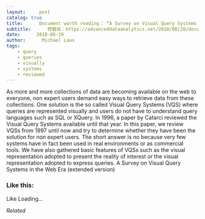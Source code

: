 ```yaml
---
layout:     post
catalog: true
title:      Document worth reading： “A Survey on Visual Query Systems in the Web Era (extended version)”
subtitle:      转载自：https://advanceddataanalytics.net/2018/08/20/document-worth-reading-a-survey-on-visual-query-systems-in-the-web-era-extended-version/
date:      2018-08-20
author:      Michael Laux
tags:
    - query
    - queries
    - visually
    - systems
    - reviewed
---
```


As more and more collections of data are becoming available on the web to everyone, non expert users demand easy ways to retrieve data from these collections. One solution is the so called Visual Query Systems (VQS) where queries are represented visually and users do not have to understand query languages such as SQL or XQuery. In 1996, a paper by Catarci reviewed the Visual Query Systems available until that year. In this paper, we review VQSs from 1997 until now and try to determine whether they have been the solution for non expert users. The short answer is no because very few systems have in fact been used in real environments or as commercial tools. We have also gathered basic features of VQSs such as the visual representation adopted to present the reality of interest or the visual representation adopted to express queries. A Survey on Visual Query Systems in the Web Era (extended version)





### Like this:

Like Loading...


*Related*

